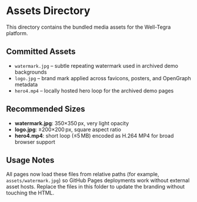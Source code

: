 # Assets Directory

This directory contains the bundled media assets for the Well-Tegra platform.

## Committed Assets

- `watermark.jpg` – subtle repeating watermark used in archived demo backgrounds
- `logo.jpg` – brand mark applied across favicons, posters, and OpenGraph metadata
- `hero4.mp4` – locally hosted hero loop for the archived demo pages

## Recommended Sizes

- **watermark.jpg**: 350×350 px, very light opacity
- **logo.jpg**: ≥200×200 px, square aspect ratio
- **hero4.mp4**: short loop (≤5 MB) encoded as H.264 MP4 for broad browser support

## Usage Notes

All pages now load these files from relative paths (for example, `assets/watermark.jpg`) so GitHub Pages deployments work without external asset hosts. Replace the files in this folder to update the branding without touching the HTML.
